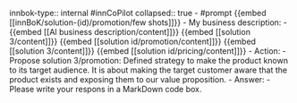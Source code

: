 innbok-type:: internal
#innCoPilot
collapsed:: true
	- #prompt {{embed [[innBoK/solution-(id)/promotion/few shots]]}}
		- My business description:
		- {{embed [[AI business description/content]]}} {{embed [[solution 3/content]]}} {{embed [[solution id/promotion/content]]}} {{embed [[solution 3/content]]}} {{embed [[solution id/pricing/content]]}}
		- Action:
		- Propose solution 3/promotion: Defined strategy to make the product known to its target audience. It is about making the target customer aware that the product exists and exposing them to our value proposition.
		- Answer:
		- Please write your respons in a MarkDown code box.


